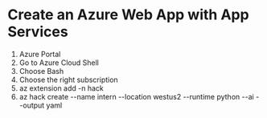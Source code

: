 # Create an Azure Web App with App Services

1. Azure Portal  
2. Go to Azure Cloud Shell  
3. Choose Bash  
4. Choose the right subscription  
5. az extension add -n hack  
6. az hack create --name intern --location westus2 --runtime python --ai --output yaml
